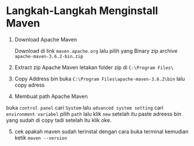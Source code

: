 # Langkah-Langkah Menginstall Maven

1. Download Apache Maven

   Download di link `maven.apache.org` lalu pilih yang Binary zip archive `apache-maven-3.6.2-bin.zip`

2. Extract zip Apache Maven
   letakan folder zip di `C:\Program Files\`

3. Copy Address bin
   buka `C:\Program Files\apache-maven-3.6.2\bin` lalu copy adress

4. Membuat path Apache Maven

buka `control panel` cari `System` lalu `advanced system setting` cari `environment variabel` pilih `path` lalu klik `new` setelah itu paste adreess bin yang sudah di copy tadi setelah itu klik oke.

5. cek apakah maven sudah terinstal dengan cara buka terminal kemudian ketik `maven --version`
